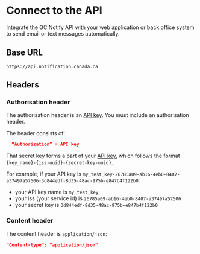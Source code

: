 # Connect to the API

Integrate the GC Notify API with your web application or back office system to send email or text messages automatically. 

## Base URL
```
https://api.notification.canada.ca
```

## Headers

### Authorisation header

The authorisation header is an [API key](#api-keys). You must include an authorisation header.

The header consists of:

```json
  “Authorization” = API key
```

That secret key forms a part of your [API key](#api-keys), which follows the format `{key_name}-{iss-uuid}-{secret-key-uuid}`.

For example, if your API key is
`my_test_key-26785a09-ab16-4eb0-8407-a37497a57506-3d844edf-8d35-48ac-975b-e847b4f122b0`:

* your API key name is `my_test_key`
* your iss (your service id) is `26785a09-ab16-4eb0-8407-a37497a57506`
* your secret key is `3d844edf-8d35-48ac-975b-e847b4f122b0`

### Content header

The content header is `application/json`:

```json
"Content-type": "application/json"
```
